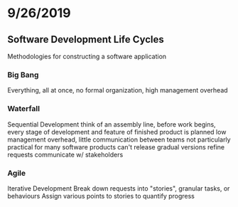 # 9/26/2019

## Software Development Life Cycles

Methodologies for constructing a software application

### Big Bang

Everything, all at once, no formal organization, high management overhead

### Waterfall

Sequential Development
think of an assembly line, before work begins, every stage of development and feature of finished
product is planned
low management overhead, little communication between teams
not particularly practical for many software products
can't release gradual versions
refine requests
communicate w/ stakeholders

### Agile

Iterative Development
Break down requests into "stories", granular tasks, or behaviours
Assign various points to stories to quantify progress

